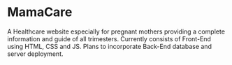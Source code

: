 # MamaCare
A Healthcare website especially for pregnant mothers providing a complete information and guide of all trimesters. Currently consists of Front-End using HTML, CSS and JS. Plans to incorporate Back-End database and server deployment.
